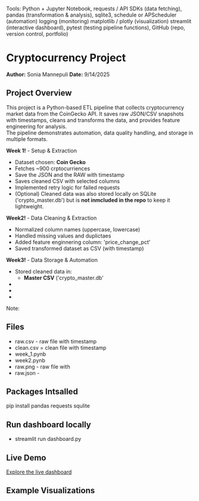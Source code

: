 Tools:
Python + Jupyter Notebook, 
requests / API SDKs (data fetching), 
pandas (transformation & analysis), 
sqlite3,
schedule or APScheduler (automation)
logging (monitoring)
matplotlib / plotly (visualization)
streamlit (interactive dashboard),
pytest (testing pipeline functions), 
GitHub (repo, version control, portfolio)

# Cryptocurrency Project

**Author:** Sonia Mannepuli
**Date:** 9/14/2025

## Project Overview
This project is a Python-based ETL pipeline that collects cryptocurrency market data from the CoinGecko API.
It saves raw JSON/CSV snapshots with timestamps, cleans and transforms the data, and provides feature engineering for analysis.  
The pipeline demonstrates automation, data quality handling, and storage in multiple formats.

**Week 1!** - Setup & Extraction
- Dataset chosen: **Coin Gecko**
- Fetches ~900 crptocurriences 
- Save the JSON and the RAW with timestamp
- Saves cleaned CSV with selected columns
- Implemented retry logic for failed requests
- (Optional) Cleaned data was also stored locally on SQLite ('crypto_master.db') but is **not inmcluded in the repo** to keep it lightweight.

**Week2!** - Data Cleaning & Extraction
- Normalized column names (uppercase, lowercase)
- Handled missing values and duplictaes
- Added feature enginnering column: 'price_change_pct'
- Saved transformed dataset as CSV (with timestamp)

**Week3!** - Data Storage & Automation
- Stored cleaned data in:
  - **Master CSV** ('crypto_master.db'
-
-
-

Note:

## Files
- raw.csv - raw file with timestamp
- clean.csv = clean file with timestamp
- week_1.pynb
- week2.pynb
- raw.png - raw file with
- raw.json -

## Packages Intsalled
pip install pandas requests squlite

## Run dashboard locally
- streamlit run dashboard.py

## Live Demo
[Explore the live dashboard]()
    
## Example Visualizations

